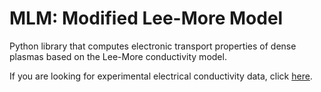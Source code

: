 # MLM: Modified Lee-More Model 
Python library that computes electronic transport properties of dense plasmas based on the Lee-More conductivity model. 

If you are looking for experimental electrical conductivity data, click [here](https://github.com/MurilloGroupMSU/Dense-Plasma-Properties-Database/blob/master/database/DeSilvaKatsouros/README.md).

